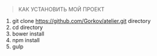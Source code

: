 > КАК УСТАНОВИТЬ МОЙ ПРОЕКТ

1. git clone https://github.com/Gorkov/atelier.git directory
2. cd directory
3. bower install
4. npm install
5. gulp
